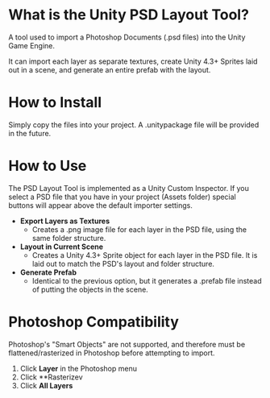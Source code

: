 What is the Unity PSD Layout Tool?
==============================

A tool used to import a Photoshop Documents (.psd files) into the Unity Game Engine. 

It can import each layer as separate textures, create Unity 4.3+ Sprites laid out in a scene, and generate an entire prefab with the layout.

How to Install
==============
Simply copy the files into your project.  A .unitypackage file will be provided in the future.


How to Use
==========
The PSD Layout Tool is implemented as a Unity Custom Inspector.  If you select a PSD file that you have in your project (Assets folder) special buttons will appear above the default importer settings.

* **Export Layers as Textures**
  * Creates a .png image file for each layer in the PSD file, using the same folder structure.
* **Layout in Current Scene**
  * Creates a Unity 4.3+ Sprite object for each layer in the PSD file.  It is laid out to match the PSD's layout and folder structure.
* **Generate Prefab**
  * Identical to the previous option, but it generates a .prefab file instead of putting the objects in the scene.

Photoshop Compatibility
=======================
Photoshop's "Smart Objects" are not supported, and therefore must be flattened/rasterized in Photoshop before attempting to import.

1. Click **Layer** in the Photoshop menu
2. Click **Rasterizev
3. Click **All Layers**
